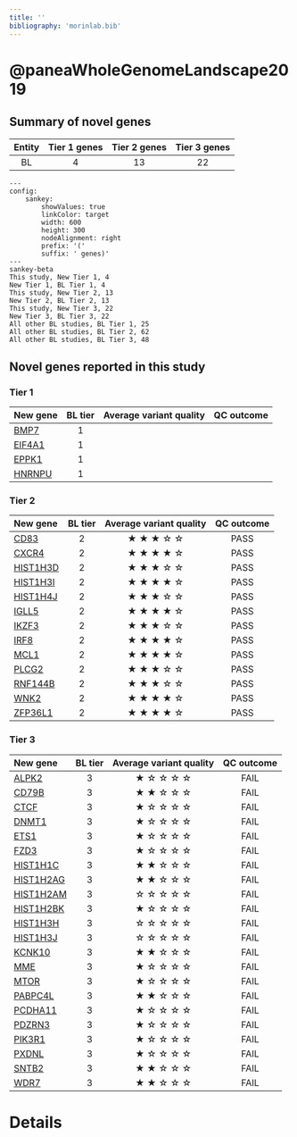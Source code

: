 ```yaml
---
title: ''
bibliography: 'morinlab.bib'
---
```


# @paneaWholeGenomeLandscape2019
## Summary of novel genes

|Entity| Tier 1 genes| Tier 2 genes|Tier 3 genes|
|:-:|:-:|:-:|:-:|
|BL|4|13|22|
```mermaid
---
config:
    sankey:
        showValues: true
        linkColor: target
        width: 600
        height: 300
        nodeAlignment: right
        prefix: '('
        suffix: ' genes)'
---
sankey-beta
This study, New Tier 1, 4
New Tier 1, BL Tier 1, 4
This study, New Tier 2, 13
New Tier 2, BL Tier 2, 13
This study, New Tier 3, 22
New Tier 3, BL Tier 3, 22
All other BL studies, BL Tier 1, 25
All other BL studies, BL Tier 2, 62
All other BL studies, BL Tier 3, 48
```

## Novel genes reported in this study

### Tier 1
|New gene|BL tier| Average variant quality | QC outcome |
|:-|:-:|:-:|:-:|
|[BMP7](../BMP7)|1 || |
|[EIF4A1](../EIF4A1)|1 || |
|[EPPK1](../EPPK1)|1 || |
|[HNRNPU](../HNRNPU)|1 || |

### Tier 2
|New gene|BL tier| Average variant quality | QC outcome |
|:-|:-:|:-:|:-:|
|[CD83](../CD83)|2 |&starf; &starf; &starf; &star; &star; |PASS |
|[CXCR4](../CXCR4)|2 |&starf; &starf; &starf; &starf; &star; |PASS |
|[HIST1H3D](../HIST1H3D)|2 |&starf; &starf; &starf; &star; &star; |PASS |
|[HIST1H3I](../HIST1H3I)|2 |&starf; &starf; &starf; &starf; &star; |PASS |
|[HIST1H4J](../HIST1H4J)|2 |&starf; &starf; &starf; &star; &star; |PASS |
|[IGLL5](../IGLL5)|2 |&starf; &starf; &starf; &starf; &star; |PASS |
|[IKZF3](../IKZF3)|2 |&starf; &starf; &starf; &star; &star; |PASS |
|[IRF8](../IRF8)|2 |&starf; &starf; &starf; &starf; &star; |PASS |
|[MCL1](../MCL1)|2 |&starf; &starf; &starf; &starf; &star; |PASS |
|[PLCG2](../PLCG2)|2 |&starf; &starf; &starf; &star; &star; |PASS |
|[RNF144B](../RNF144B)|2 |&starf; &starf; &starf; &star; &star; |PASS |
|[WNK2](../WNK2)|2 |&starf; &starf; &starf; &starf; &star; |PASS |
|[ZFP36L1](../ZFP36L1)|2 |&starf; &starf; &starf; &starf; &star; |PASS |

### Tier 3
|New gene|BL tier| Average variant quality | QC outcome |
|:-|:-:|:-:|:-:|
|[ALPK2](../ALPK2)|3 |&starf; &star; &star; &star; &star; |FAIL |
|[CD79B](../CD79B)|3 |&starf; &starf; &star; &star; &star; |FAIL |
|[CTCF](../CTCF)|3 |&starf; &star; &star; &star; &star; |FAIL |
|[DNMT1](../DNMT1)|3 |&starf; &star; &star; &star; &star; |FAIL |
|[ETS1](../ETS1)|3 |&starf; &star; &star; &star; &star; |FAIL |
|[FZD3](../FZD3)|3 |&starf; &star; &star; &star; &star; |FAIL |
|[HIST1H1C](../HIST1H1C)|3 |&starf; &starf; &star; &star; &star; |FAIL |
|[HIST1H2AG](../HIST1H2AG)|3 |&starf; &starf; &star; &star; &star; |FAIL |
|[HIST1H2AM](../HIST1H2AM)|3 |&star; &star; &star; &star; &star; |FAIL |
|[HIST1H2BK](../HIST1H2BK)|3 |&starf; &star; &star; &star; &star; |FAIL |
|[HIST1H3H](../HIST1H3H)|3 |&star; &star; &star; &star; &star; |FAIL |
|[HIST1H3J](../HIST1H3J)|3 |&star; &star; &star; &star; &star; |FAIL |
|[KCNK10](../KCNK10)|3 |&starf; &starf; &star; &star; &star; |FAIL |
|[MME](../MME)|3 |&starf; &star; &star; &star; &star; |FAIL |
|[MTOR](../MTOR)|3 |&starf; &star; &star; &star; &star; |FAIL |
|[PABPC4L](../PABPC4L)|3 |&starf; &starf; &star; &star; &star; |FAIL |
|[PCDHA11](../PCDHA11)|3 |&starf; &star; &star; &star; &star; |FAIL |
|[PDZRN3](../PDZRN3)|3 |&starf; &star; &star; &star; &star; |FAIL |
|[PIK3R1](../PIK3R1)|3 |&starf; &star; &star; &star; &star; |FAIL |
|[PXDNL](../PXDNL)|3 |&starf; &star; &star; &star; &star; |FAIL |
|[SNTB2](../SNTB2)|3 |&starf; &starf; &star; &star; &star; |FAIL |
|[WDR7](../WDR7)|3 |&starf; &starf; &star; &star; &star; |FAIL |


# Details

